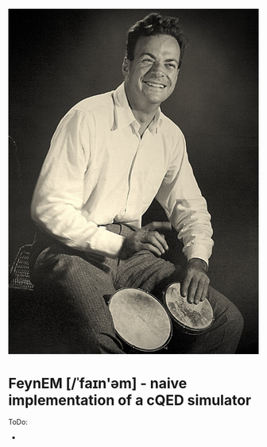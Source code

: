![bruce](./feynman.jpg)

# FeynEM [/ˈfaɪn'əm] - naive implementation of a cQED simulator

ToDo:

* 
